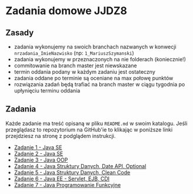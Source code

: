 # Zadania domowe JJDZ8

## Zasady

* zadania wykonujemy na swoich branchach nazwanych w konwecji `nrzadania_ImieNazwisko` (np: `1_MariuszSzymanski`)
* zadania wykonujemy w przeznaczonych na nie folderach (koniecznie!)
* commitowanie na branch master jest niewskazane
* termin oddania podany w każdym zadaniu jest ostateczny
* zadania oddane po terminie są oceniane na max połowę punktów
* rozwiązania zadań będą trafiać na branch master w ciągu tygodnia po upłynięciu terminu oddania

## Zadania
Każde zadanie ma treść opisaną w pliku `README.md` w swoim katalogu.
Jeśli przeglądasz to repozytorium na GitHub'ie to klikając w poniższe linki przejdziesz na stronę z podglądem instrukcji.

* [Zadanie 1 - Java SE](./Ex1)
* [Zadanie 2 - Java SE](./Ex2)
* [Zadanie 3 - Java OOP](./Ex3)
* [Zadanie 4 - Java Struktury Danych, Date API, Optional](./Ex4)
* [Zadanie 5 - Java Struktury Danych, Clean Code](./Ex5)
* [Zadanie 6 - Java EE - Servlet, EJB, CDI](./Ex6)
* [Zadanie 7 - Java Programowanie Funkcyjne](./Ex7)
